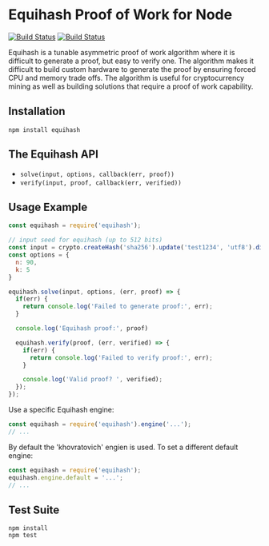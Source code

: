 # Equihash Proof of Work for Node

[![Build Status](https://travis-ci.org/digitalbazaar/equihash.png?branch=master)](https://travis-ci.org/digitalbazaar/equihash)
[![Build Status](https://ci.digitalbazaar.com/buildStatus/icon?job=equihash)](https://ci.digitalbazaar.com/job/equihash)

Equihash is a tunable asymmetric proof of work algorithm where it is difficult
to generate a proof, but easy to verify one. The algorithm makes it difficult
to build custom hardware to generate the proof by ensuring forced CPU and
memory trade offs. The algorithm is useful for cryptocurrency mining as
well as building solutions that require a proof of work capability.

## Installation

```
npm install equihash
```

## The Equihash API
- `solve(input, options, callback(err, proof))`
- `verify(input, proof, callback(err, verified))`

## Usage Example
```javascript
const equihash = require('equihash');

// input seed for equihash (up to 512 bits)
const input = crypto.createHash('sha256').update('test1234', 'utf8').digest();
const options = {
  n: 90,
  k: 5
}

equihash.solve(input, options, (err, proof) => {
  if(err) {
    return console.log('Failed to generate proof:', err);
  }

  console.log('Equihash proof:', proof)

  equihash.verify(proof, (err, verified) => {
    if(err) {
      return console.log('Failed to verify proof:', err);
    }

    console.log('Valid proof? ', verified);
  });
});
```

Use a specific Equihash engine:
```javascript
const equihash = require('equihash').engine('...');
// ...
```

By default the 'khovratovich' engien is used. To set a different default
engine:
```javascript
const equihash = require('equihash');
equihash.engine.default = '...';
// ...
```

## Test Suite

```
npm install
npm test
```
